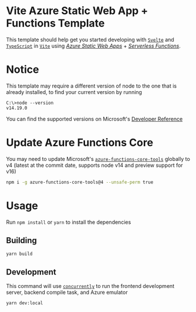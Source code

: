 # Vite Azure Static Web App + Functions Template
This template should help get you started developing with [`Svelte`](https://github.com/sveltejs/svelte) 
and [`TypeScript`](https://github.com/microsoft/TypeScript) 
in [`Vite`](https://github.com/vitejs/vite)
using [*Azure Static Web Apps*](https://azure.microsoft.com/en-us/services/app-service/static) + [*Serverless Functions*](https://azure.microsoft.com/en-us/services/functions/).

# Notice
This template may require a different version of node to the one that is already installed, to find your current version by running 

```
C:\>node --version
v14.19.0
```

You can find the supported versions on Microsoft's [Developer Reference](https://aka.ms/functions-node-versions)

# Update Azure Functions Core
You may need to update Microsoft's [`azure-functions-core-tools`](https://github.com/Azure/azure-functions-core-tools) globally to v4 (latest at the commit date, supports node v14 and preview support for v16)

```bash
npm i -g azure-functions-core-tools@4 --unsafe-perm true
```

# Usage
Run `npm install` or `yarn` to install the dependencies

## Building
```
yarn build
```

## Development
This command will use [`concurrently`](https://github.com/open-cli-tools/concurrently) to run the frontend development server, backend compile task, and Azure emulator
```
yarn dev:local
```



